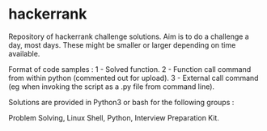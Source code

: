 # hackerrank
Repository of hackerrank challenge solutions.
Aim is to do a challenge a day, most days. These might be smaller or larger depending on time available.

Format of code samples :
1 - Solved function.
2 - Function call command from within python (commented out for upload).
3 - External call command (eg when invoking the script as a .py file from command line).

Solutions are provided in Python3 or bash for the following groups :

Problem Solving, 
Linux Shell, 
Python, 
Interview Preparation Kit.


